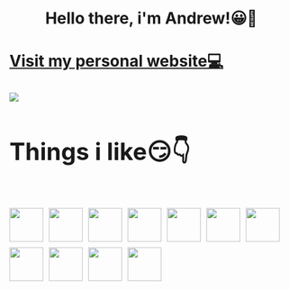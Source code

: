 
<h1 style="text-align: center;">Hello there, i'm Andrew!😀🖖<h1/>

<a target='_blank' href='https://andrew-s-personal-site.vercel.app/'>Visit my personal website💻<a/>

<img src='https://assets.website-files.com/60b36baccb70892ffa4ca8d5/60b36baccb708993564caa82_blog_office2-1.gif'/>

<h2>Things i like😏👇<h2/>

<img style="width: 60px" src='https://user-images.githubusercontent.com/25181517/183890598-19a0ac2d-e88a-4005-a8df-1ee36782fde1.png'/>
<img style="width: 60px" src='https://user-images.githubusercontent.com/25181517/183897015-94a058a6-b86e-4e42-a37f-bf92061753e5.png'/>
<img style="width: 60px" src='https://user-images.githubusercontent.com/25181517/187896150-cc1dcb12-d490-445c-8e4d-1275cd2388d6.png'/>
<img style="width: 60px" src='https://user-images.githubusercontent.com/46889813/106451545-c7cef300-6497-11eb-80d9-e51c9fc3cd33.png'/>
<img style="width: 60px" src='https://user-images.githubusercontent.com/25181517/121401671-49102800-c959-11eb-9f6f-74d49a5e1774.png'/>
<img style="width: 60px" src='https://user-images.githubusercontent.com/25181517/192108372-f71d70ac-7ae6-4c0d-8395-51d8870c2ef0.png'/>
<img style="width: 60px" src='https://user-images.githubusercontent.com/25181517/189715289-df3ee512-6eca-463f-a0f4-c10d94a06b2f.png'/>
<img style="width: 60px" src='https://user-images.githubusercontent.com/25181517/202896760-337261ed-ee92-4979-84c4-d4b829c7355d.png'/>
<img style="width: 60px" src='https://user-images.githubusercontent.com/25181517/183898054-b3d693d4-dafb-4808-a509-bab54cf5de34.png'/>
<img style="width: 60px" src='https://user-images.githubusercontent.com/25181517/192158956-48192682-23d5-4bfc-9dfb-6511ade346bc.png'/>
<img style="width: 60px" src='https://user-images.githubusercontent.com/25181517/189716630-fe6c084c-6c66-43af-aa49-64c8aea4a5c2.png'/>



